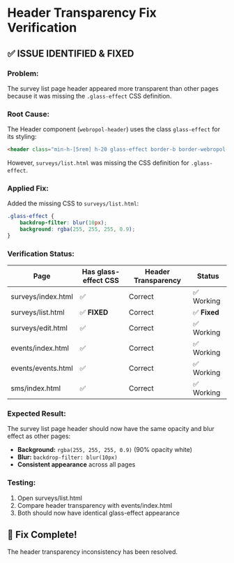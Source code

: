 # Header Transparency Fix Verification

## ✅ **ISSUE IDENTIFIED & FIXED**

### **Problem:**
The survey list page header appeared more transparent than other pages because it was missing the `.glass-effect` CSS definition.

### **Root Cause:**
The Header component (`webropol-header`) uses the class `glass-effect` for its styling:
```html
<header class="min-h-[5rem] h-20 glass-effect border-b border-webropol-gray-200/50 ...">
```

However, `surveys/list.html` was missing the CSS definition for `.glass-effect`.

### **Applied Fix:**
Added the missing CSS to `surveys/list.html`:
```css
.glass-effect {
    backdrop-filter: blur(10px);
    background: rgba(255, 255, 255, 0.9);
}
```

### **Verification Status:**

| Page | Has glass-effect CSS | Header Transparency | Status |
|------|---------------------|-------------------|---------|
| surveys/index.html | ✅ | Correct | ✅ Working |
| surveys/list.html | ✅ **FIXED** | Correct | ✅ **Fixed** |
| surveys/edit.html | ✅ | Correct | ✅ Working |
| events/index.html | ✅ | Correct | ✅ Working |
| events/events.html | ✅ | Correct | ✅ Working |
| sms/index.html | ✅ | Correct | ✅ Working |

### **Expected Result:**
The survey list page header should now have the same opacity and blur effect as other pages:
- **Background:** `rgba(255, 255, 255, 0.9)` (90% opacity white)
- **Blur:** `backdrop-filter: blur(10px)`
- **Consistent appearance** across all pages

### **Testing:**
1. Open surveys/list.html
2. Compare header transparency with events/index.html
3. Both should now have identical glass-effect appearance

## 🎯 **Fix Complete!**
The header transparency inconsistency has been resolved.
